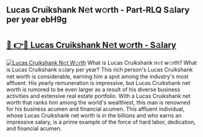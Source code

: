 ## Lucas Cruikshank N𝚎t w𝚘rth - Part-RLQ S𝚊lary per year ebH9g

# <h2><a href="http://gc38y15.nevu.top/?p=Lucas+Cruikshank">🔗 👉🔴 Lucas Cruikshank N𝚎t w𝚘rth - S𝚊lary</a></h2>

[![Lucas Cruikshank N𝚎t W𝚘rth](https://i.imgur.com/Oavwk0R.jpeg)](http://gc38y15.nevu.top/?p=Lucas+Cruikshank)
What is Lucas Cruikshank n𝚎t w𝚘rth? What is Lucas Cruikshank s𝚊lary per year?
This rich person's Lucas Cruikshank net worth is considerable, earning him a spot among the industry's most affluent. His yearly remuneration is impressive, but Lucas Cruikshank net worth is rumored to be even larger as a result of his diverse business activities and extensive real estate portfolio. With a Lucas Cruikshank net worth that ranks him among the world's wealthiest, this man is renowned for his business acumen and financial acumen. This affluent individual, whose Lucas Cruikshank net worth is in the billions and who earns an impressive salary, is a prime example of the force of hard labor, dedication, and financial acumen.
